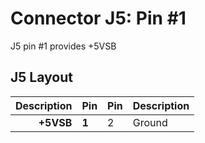 # Connector J5: Pin #1

J5 pin #1 provides +5VSB

## J5 Layout

| Description | Pin | Pin | Description |
|------------:|-----|-----|:------------|
|       **+5VSB** |  **1**  |  2  | Ground      |


